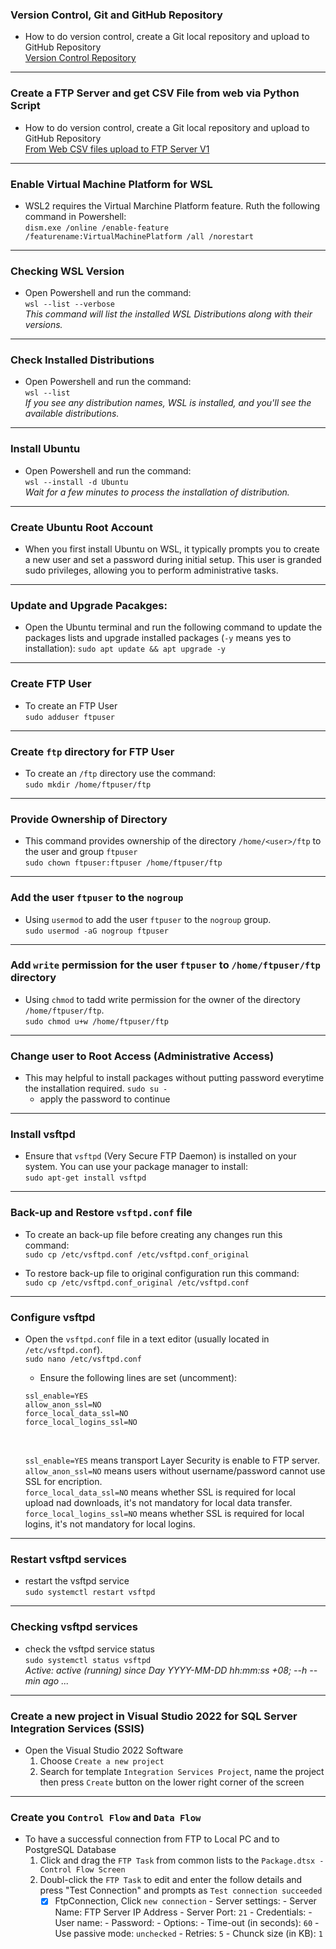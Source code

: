 ### Version Control, Git and GitHub Repository
- How to do version control, create a Git local repository and upload to GitHub Repository <br>
    [Version Control Repository](https://github.com/botniedata/version-control)
---
### Create a FTP Server and get CSV File from web via Python Script
- How to do version control, create a Git local repository and upload to GitHub Repository <br>
    [From Web CSV files upload to FTP Server V1](https://github.com/botniedata/ftplib)
---
### Enable Virtual Machine Platform for WSL
- WSL2 requires the Virtual Marchine Platform feature. Ruth the following command in Powershell: <br>
    `dism.exe /online /enable-feature /featurename:VirtualMachinePlatform /all /norestart`
---
### Checking WSL Version
- Open Powershell and run the command: <br>
    `wsl --list --verbose` <br>
    *This command will list the installed WSL Distributions along with their versions.*
---
### Check Installed Distributions
- Open Powershell and run the command: <br>
    `wsl --list` <br>
    *If you see any distribution names, WSL is installed, and you'll see the available distributions.*
---
### Install Ubuntu
- Open Powershell and run the command: <br>
    `wsl --install -d Ubuntu` <br>
    *Wait for a few minutes to process the installation of distribution.*
---
### Create Ubuntu Root Account
- When you first install Ubuntu on WSL, it typically prompts you to create a new user and set a password during initial setup. This user is granded sudo privileges, allowing you to perform administrative tasks.
---
### Update and Upgrade Pacakges:
- Open the Ubuntu terminal and run the following command to update the packages lists and upgrade installed packages (`-y` means yes to installation):
    `sudo apt update && apt upgrade -y`
---
### Create FTP User
- To create an FTP User <br>
    `sudo adduser ftpuser`
--- 
### Create `ftp` directory for FTP User 
- To create an `/ftp` directory use the command: <br>
    `sudo mkdir /home/ftpuser/ftp`
---        
### Provide Ownership of Directory
- This command provides ownership of the directory `/home/<user>/ftp` to the user and group `ftpuser` <br>
    `sudo chown ftpuser:ftpuser /home/ftpuser/ftp`
---

### Add the user `ftpuser` to the `nogroup`
- Using `usermod` to add the user `ftpuser` to the `nogroup` group. <br>
    `sudo usermod -aG nogroup ftpuser`
---
### Add `write` permission for the user `ftpuser` to `/home/ftpuser/ftp` directory
- Using `chmod` to tadd write permission for the owner of the directory `/home/ftpuser/ftp`. <br>
    `sudo chmod u+w /home/ftpuser/ftp`
--- 
### Change user to Root Access (Administrative Access)
- This may helpful to install packages without putting password everytime the installation required.
    `sudo su - ` <br>
    - apply the password to continue
---
### Install vsftpd
- Ensure that `vsftpd` (Very Secure FTP Daemon) is installed on your system. You can use your package manager to install: <br>
    `sudo apt-get install vsftpd`
---
### Back-up and Restore `vsftpd.conf` file
- To create an back-up file before creating any changes run this command: <br>
    `sudo cp /etc/vsftpd.conf /etc/vsftpd.conf_original `

- To restore back-up file to original configuration run this command: <br>
    `sudo cp /etc/vsftpd.conf_original /etc/vsftpd.conf `
--- 
### Configure vsftpd
- Open the `vsftpd.conf` file in a text editor (usually located in `/etc/vsftpd.conf`). <br>
    `sudo nano /etc/vsftpd.conf`
    - Ensure the following lines are set (uncomment): <br>
    ```
    ssl_enable=YES
    allow_anon_ssl=NO
    force_local_data_ssl=NO
    force_local_logins_ssl=NO
    ``` 
    <br>
    
    `ssl_enable=YES` means transport Layer Security is enable to FTP server. <br>
    `allow_anon_ssl=NO` means users without username/password cannot use SSL for encription. <br>
    `force_local_data_ssl=NO` means whether SSL is required for local upload nad downloads, it's not mandatory for local data transfer. <br>
    `force_local_logins_ssl=NO` means whether SSL is required for local logins, it's not mandatory for local logins.
---
### Restart vsftpd services
- restart the vsftpd service <br>
    `sudo systemctl restart vsftpd`
---    
### Checking vsftpd services
- check the vsftpd service status <br>
    `sudo systemctl status vsftpd` <br>
    *Active: active (running) since Day YYYY-MM-DD hh:mm:ss +08; --h --min ago ...* 
---
### Create a new project in Visual Studio 2022 for SQL Server Integration Services (SSIS)
- Open the Visual Studio 2022 Software <br>
    1. Choose `Create a new project`
    2. Search for template `Integration Services Project`, name the project then press `Create` button on the lower right corner of the screen
---
### Create you `Control Flow` and `Data Flow`
- To have a successful connection from FTP to Local PC and to PostgreSQL Database <br>
     1. Click and drag the `FTP Task` from common lists to the `Package.dtsx - Control Flow Screen`
     2. Doubl-click the `FTP Task` to edit and enter the follow details and press "Test Connection" and prompts as `Test connection succeeded`
        - [x] FtpConnection, Click `new connection`
                - Server settings:
                    - Server Name: FTP Server IP Address
                    - Server Port: `21`
                - Credentials:
                    - User name: <ftpuser-username>
                    - Password: <ftpuser-password>
                - Options:
                    - Time-out (in seconds): `60`
                    - Use passive mode: `unchecked`
                    - Retries: `5`
                    - Chunck size (in KB): `1`
